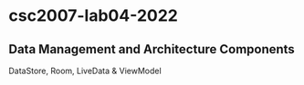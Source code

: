 # csc2007-lab04-2022
## Data Management and Architecture Components
DataStore, Room, LiveData & ViewModel
